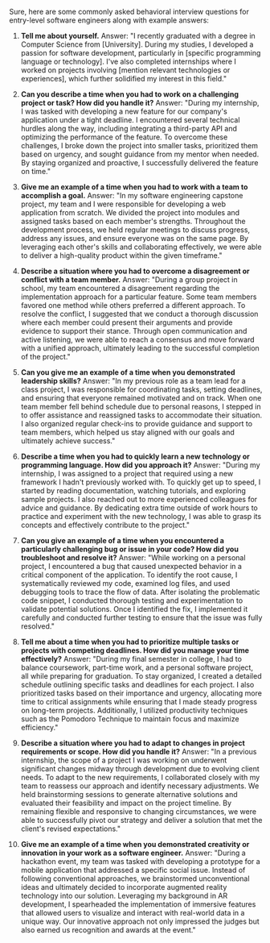 Sure, here are some commonly asked behavioral interview questions for entry-level software engineers along with example answers:

1. **Tell me about yourself.**
   Answer: "I recently graduated with a degree in Computer Science from [University]. During my studies, I developed a passion for software development, particularly in [specific programming language or technology]. I've also completed internships where I worked on projects involving [mention relevant technologies or experiences], which further solidified my interest in this field."

2. **Can you describe a time when you had to work on a challenging project or task? How did you handle it?**
   Answer: "During my internship, I was tasked with developing a new feature for our company's application under a tight deadline. I encountered several technical hurdles along the way, including integrating a third-party API and optimizing the performance of the feature. To overcome these challenges, I broke down the project into smaller tasks, prioritized them based on urgency, and sought guidance from my mentor when needed. By staying organized and proactive, I successfully delivered the feature on time."

3. **Give me an example of a time when you had to work with a team to accomplish a goal.**
   Answer: "In my software engineering capstone project, my team and I were responsible for developing a web application from scratch. We divided the project into modules and assigned tasks based on each member's strengths. Throughout the development process, we held regular meetings to discuss progress, address any issues, and ensure everyone was on the same page. By leveraging each other's skills and collaborating effectively, we were able to deliver a high-quality product within the given timeframe."

4. **Describe a situation where you had to overcome a disagreement or conflict with a team member.**
   Answer: "During a group project in school, my team encountered a disagreement regarding the implementation approach for a particular feature. Some team members favored one method while others preferred a different approach. To resolve the conflict, I suggested that we conduct a thorough discussion where each member could present their arguments and provide evidence to support their stance. Through open communication and active listening, we were able to reach a consensus and move forward with a unified approach, ultimately leading to the successful completion of the project."

5. **Can you give me an example of a time when you demonstrated leadership skills?**
   Answer: "In my previous role as a team lead for a class project, I was responsible for coordinating tasks, setting deadlines, and ensuring that everyone remained motivated and on track. When one team member fell behind schedule due to personal reasons, I stepped in to offer assistance and reassigned tasks to accommodate their situation. I also organized regular check-ins to provide guidance and support to team members, which helped us stay aligned with our goals and ultimately achieve success."

6. **Describe a time when you had to quickly learn a new technology or programming language. How did you approach it?**
   Answer: "During my internship, I was assigned to a project that required using a new framework I hadn't previously worked with. To quickly get up to speed, I started by reading documentation, watching tutorials, and exploring sample projects. I also reached out to more experienced colleagues for advice and guidance. By dedicating extra time outside of work hours to practice and experiment with the new technology, I was able to grasp its concepts and effectively contribute to the project."

7. **Can you give an example of a time when you encountered a particularly challenging bug or issue in your code? How did you troubleshoot and resolve it?**
   Answer: "While working on a personal project, I encountered a bug that caused unexpected behavior in a critical component of the application. To identify the root cause, I systematically reviewed my code, examined log files, and used debugging tools to trace the flow of data. After isolating the problematic code snippet, I conducted thorough testing and experimentation to validate potential solutions. Once I identified the fix, I implemented it carefully and conducted further testing to ensure that the issue was fully resolved."

8. **Tell me about a time when you had to prioritize multiple tasks or projects with competing deadlines. How did you manage your time effectively?**
   Answer: "During my final semester in college, I had to balance coursework, part-time work, and a personal software project, all while preparing for graduation. To stay organized, I created a detailed schedule outlining specific tasks and deadlines for each project. I also prioritized tasks based on their importance and urgency, allocating more time to critical assignments while ensuring that I made steady progress on long-term projects. Additionally, I utilized productivity techniques such as the Pomodoro Technique to maintain focus and maximize efficiency."

9. **Describe a situation where you had to adapt to changes in project requirements or scope. How did you handle it?**
   Answer: "In a previous internship, the scope of a project I was working on underwent significant changes midway through development due to evolving client needs. To adapt to the new requirements, I collaborated closely with my team to reassess our approach and identify necessary adjustments. We held brainstorming sessions to generate alternative solutions and evaluated their feasibility and impact on the project timeline. By remaining flexible and responsive to changing circumstances, we were able to successfully pivot our strategy and deliver a solution that met the client's revised expectations."

10. **Give me an example of a time when you demonstrated creativity or innovation in your work as a software engineer.**
    Answer: "During a hackathon event, my team was tasked with developing a prototype for a mobile application that addressed a specific social issue. Instead of following conventional approaches, we brainstormed unconventional ideas and ultimately decided to incorporate augmented reality technology into our solution. Leveraging my background in AR development, I spearheaded the implementation of immersive features that allowed users to visualize and interact with real-world data in a unique way. Our innovative approach not only impressed the judges but also earned us recognition and awards at the event."

